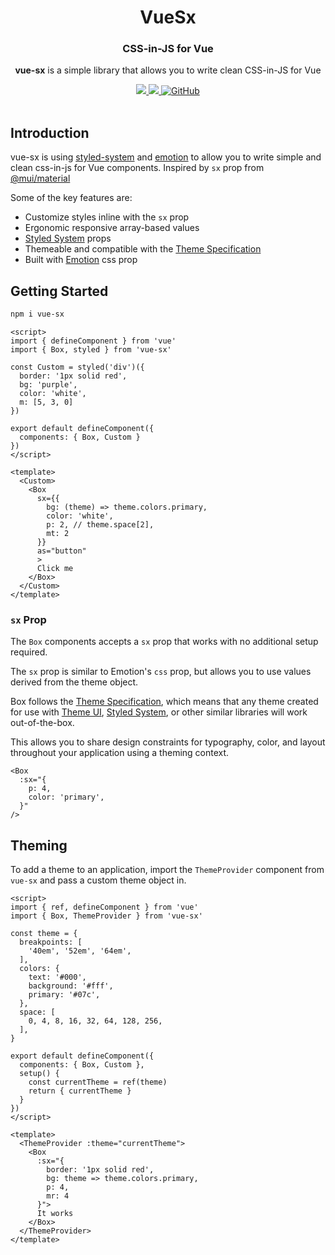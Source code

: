 <h1 align="center">VueSx</h1>
<h3 align="center">CSS-in-JS for Vue</h3>
<p align="center">
<b>vue-sx</b> is a simple library that allows you to write clean CSS-in-JS for Vue
</p>


<p align="center">
<a title="Total downloads" href="https://www.npmjs.com/package/vue-sx">
    <img src="https://img.shields.io/npm/dm/vue-sx.svg?style=flat-square">
  </a>
  <a title="Current version" href="https://www.npmjs.com/package/vue-sx">
    <img src="https://img.shields.io/npm/v/vue-sx.svg?style=flat-square">
  </a>
  <a title="MIT License" href="LICENSE">
    <img alt="GitHub" src="https://img.shields.io/github/license/ghalex/vue-sx?style=flat-square">
  </a>
  <br>
  <br>
</p>

## Introduction

vue-sx is using [styled-system](https://styled-system.com/) and [emotion](emotion.sh) to allow you to write simple and clean css-in-js for Vue components. Inspired by `sx` prop from [@mui/material
](https://mui.com/system/basics/#the-sx-prop)

Some of the key features are:
- Customize styles inline with the `sx` prop
- Ergonomic responsive array-based values
- [Styled System](https://styled-system.com/) props
- Themeable and compatible with the [Theme Specification](https://styled-system.com/theme-specification)
- Built with [Emotion](emotion.sh) css prop

## Getting Started

```sh
npm i vue-sx
```

```vue
<script>
import { defineComponent } from 'vue'
import { Box, styled } from 'vue-sx'

const Custom = styled('div')({
  border: '1px solid red',
  bg: 'purple',
  color: 'white',
  m: [5, 3, 0]
})

export default defineComponent({
  components: { Box, Custom }
})
</script>

<template>
  <Custom>
    <Box
      sx={{
        bg: (theme) => theme.colors.primary,
        color: 'white',
        p: 2, // theme.space[2],
        mt: 2 
      }}
      as="button"
      >
      Click me
    </Box>
  </Custom>
</template>
```

### `sx` Prop

The `Box` components accepts a `sx` prop that works with no additional setup required.

The `sx` prop is similar to Emotion's `css` prop, but allows you to use values derived from the theme object.

Box follows the [Theme Specification](), which means that any theme created for use with [Theme UI](), [Styled System](), or other similar libraries will work out-of-the-box.

This allows you to share design constraints for typography, color, and layout throughout your application using a theming context.

```vue
<Box
  :sx="{
    p: 4,
    color: 'primary',
  }"
/>
```

## Theming

To add a theme to an application, import the `ThemeProvider` component from `vue-sx` and pass a custom theme object in.

```vue
<script>
import { ref, defineComponent } from 'vue'
import { Box, ThemeProvider } from 'vue-sx'

const theme = {
  breakpoints: [
    '40em', '52em', '64em',
  ],
  colors: {
    text: '#000',
    background: '#fff',
    primary: '#07c',
  },
  space: [
    0, 4, 8, 16, 32, 64, 128, 256,
  ],
}

export default defineComponent({
  components: { Box, Custom },
  setup() {
    const currentTheme = ref(theme)
    return { currentTheme }
  }
})
</script>

<template>
  <ThemeProvider :theme="currentTheme">
    <Box
      :sx="{
        border: '1px solid red',
        bg: theme => theme.colors.primary,
        p: 4,
        mr: 4
      }">
      It works
    </Box>
  </ThemeProvider>
</template>
```
